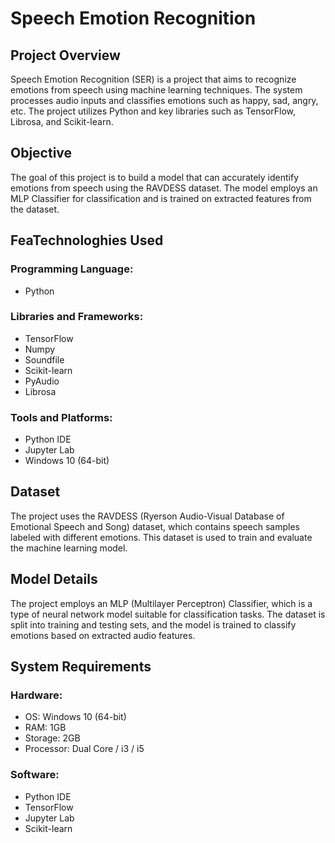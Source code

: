 # Speech Emotion Recognition

## Project Overview

Speech Emotion Recognition (SER) is a project that aims to recognize emotions from speech using machine learning techniques. The system processes audio inputs and classifies emotions such as happy, sad, angry, etc. The project utilizes Python and key libraries such as TensorFlow, Librosa, and Scikit-learn.

## Objective

The goal of this project is to build a model that can accurately identify emotions from speech using the RAVDESS dataset. The model employs an MLP Classifier for classification and is trained on extracted features from the dataset.

## FeaTechnologhies Used

### Programming Language:

- Python

### Libraries and Frameworks:

- TensorFlow
- Numpy
- Soundfile
- Scikit-learn
- PyAudio
- Librosa

### Tools and Platforms:

- Python IDE
- Jupyter Lab
- Windows 10 (64-bit)

## Dataset

The project uses the RAVDESS (Ryerson Audio-Visual Database of Emotional Speech and Song) dataset, which contains speech samples labeled with different emotions. This dataset is used to train and evaluate the machine learning model.

## Model Details

The project employs an MLP (Multilayer Perceptron) Classifier, which is a type of neural network model suitable for classification tasks. The dataset is split into training and testing sets, and the model is trained to classify emotions based on extracted audio features.

## System Requirements

### Hardware:

- OS: Windows 10 (64-bit)
- RAM: 1GB
- Storage: 2GB
- Processor: Dual Core / i3 / i5

### Software:

- Python IDE
- TensorFlow
- Jupyter Lab
- Scikit-learn
